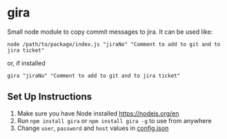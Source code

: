 # gira
Small node module to copy commit messages to jira. It can be used like:
```
node /path/to/package/index.js "jiraNo" "Comment to add to git and to jira ticket"
```
or, if installed
```
gira "jiraNo" "Comment to add to git and to jira ticket"
```

## Set Up Instructions
1. Make sure you have Node installed https://nodejs.org/en
1. Run `npm install gira` or `npm install gira -g` to use from anywhere
1. Change `user`, `password` and `host` values in [config.json](./config.json)
